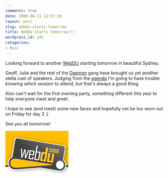 ```yaml
---
comments: true
date: 2008-06-11 12:57:10
layout: post
slug: webdu-starts-tomorrow
title: WebDU starts tomorrow!!!
wordpress_id: 242
categories:
- Misc
---
```


Looking forward to another [WebDU](http://www.webdu.com.au/) starting tomorrow in beautiful Sydney.

Geoff, Julie and the rest of the [Daemon](http://www.daemon.com.au/) gang have brought us yet another stella cast of speakers. Judging from the [agenda](http://www.webdu.com.au/go/agenda/agenda-at-a-glance/agenda-at-a-glance) I'm going to have trouble knowing which session to attend, but that's always a good thing.

Also can't wait for the first evening party, something different this year to help everyone meet and greet.

I hope to see (and meet) some new faces and hopefully not be too worn out on Friday for day 2 :)

See you all tomorrow!

![](/images/uploads/2008/06/webdu-logo-2008.gif)


